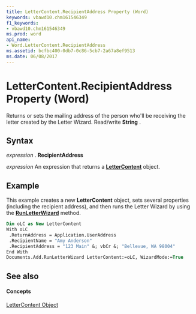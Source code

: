 ```yaml
---
title: LetterContent.RecipientAddress Property (Word)
keywords: vbawd10.chm161546349
f1_keywords:
- vbawd10.chm161546349
ms.prod: word
api_name:
- Word.LetterContent.RecipientAddress
ms.assetid: bcfbc400-0db7-0c86-5cb7-2a67a8ef9513
ms.date: 06/08/2017
---
```



# LetterContent.RecipientAddress Property (Word)

Returns or sets the mailing address of the person who'll be receiving the letter created by the Letter Wizard. Read/write **String** .


## Syntax

 _expression_ . **RecipientAddress**

 _expression_ An expression that returns a **[LetterContent](lettercontent-object-word.md)** object.


## Example

This example creates a new **LetterContent** object, sets several properties (including the recipient address), and then runs the Letter Wizard by using the **[RunLetterWizard](document-runletterwizard-method-word.md)** method.


```vb
Dim oLC as New LetterContent 
With oLC 
 .ReturnAddress = Application.UserAddress 
 .RecipientName = "Amy Anderson" 
 .RecipientAddress = "123 Main" &; vbCr &; "Bellevue, WA 98004" 
End With 
Documents.Add.RunLetterWizard LetterContent:=oLC, WizardMode:=True
```


## See also


#### Concepts


[LetterContent Object](lettercontent-object-word.md)

